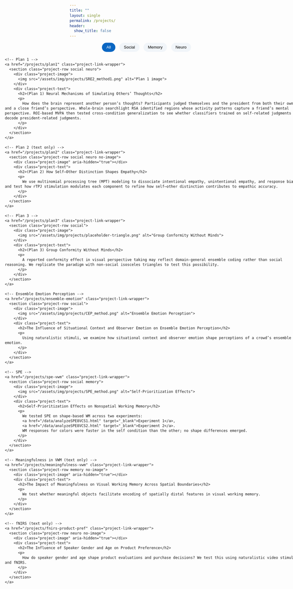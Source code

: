 ```yaml
---
title: ""
layout: single
permalink: /projects/
header:
  show_title: false
---
```


<!-- ====== Filters ====== -->
<div class="project-filters">
  <button class="filter-button active" onclick="filterSelection('all', this)">All</button>
  <button class="filter-button" onclick="filterSelection('social', this)">Social</button>
  <button class="filter-button" onclick="filterSelection('memory', this)">Memory</button>
  <button class="filter-button" onclick="filterSelection('neuro', this)">Neuro</button>
</div>

<!-- ====== FULL-BLEED OUTER + CENTERED INNER with small gutters ====== -->
<div class="projects-outer">
  <div class="projects"><!-- centered inner -->

    <!-- Plan 1 -->
    <a href="/projects/plan1" class="project-link-wrapper">
      <section class="project-row social neuro">
        <div class="project-image">
          <img src="/assets/img/projects/SRE2_method1.png" alt="Plan 1 image">
        </div>
        <div class="project-text">
          <h2>(Plan 1) Neural Mechanisms of Simulating Others’ Thoughts</h2>
          <p>
            How does the brain represent another person’s thoughts? Participants judged themselves and the president from both their own and a close friend’s perspective. Whole-brain searchlight RSA identified regions whose activity patterns capture a friend’s mental perspective. ROI-based MVPA then tested cross-condition generalization to see whether classifiers trained on self-related judgments decode president-related judgments.
          </p>
        </div>
      </section>
    </a>

    <!-- Plan 2 (text only) -->
    <a href="/projects/plan2" class="project-link-wrapper">
      <section class="project-row social neuro no-image">
        <div class="project-image" aria-hidden="true"></div>
        <div class="project-text">
          <h2>(Plan 2) How Self–Other Distinction Shapes Empathy</h2>
          <p>
            We use multinomial processing tree (MPT) modeling to dissociate intentional empathy, unintentional empathy, and response bias, and test how rTPJ stimulation modulates each component to refine how self–other distinction contributes to empathic accuracy.
          </p>
        </div>
      </section>
    </a>

    <!-- Plan 3 -->
    <a href="/projects/plan3" class="project-link-wrapper">
      <section class="project-row social">
        <div class="project-image">
          <img src="/assets/img/projects/placeholder-triangle.png" alt="Group Conformity Without Minds">
        </div>
        <div class="project-text">
          <h2>(Plan 3) Group Conformity Without Minds</h2>
          <p>
            A reported conformity effect in visual perspective taking may reflect domain-general ensemble coding rather than social reasoning. We replicate the paradigm with non-social isosceles triangles to test this possibility.
          </p>
        </div>
      </section>
    </a>

    <!-- Ensemble Emotion Perception -->
    <a href="/projects/ensemble-emotion" class="project-link-wrapper">
      <section class="project-row social">
        <div class="project-image">
          <img src="/assets/img/projects/CEP_method.png" alt="Ensemble Emotion Perception">
        </div>
        <div class="project-text">
          <h2>The Influence of Situational Context and Observer Emotion on Ensemble Emotion Perception</h2>
          <p>
            Using naturalistic stimuli, we examine how situational context and observer emotion shape perceptions of a crowd’s ensemble emotion.
          </p>
        </div>
      </section>
    </a>

    <!-- SPE -->
    <a href="/projects/spe-vwm" class="project-link-wrapper">
      <section class="project-row social memory">
        <div class="project-image">
          <img src="/assets/img/projects/SPE_method.png" alt="Self-Prioritization Effects">
        </div>
        <div class="project-text">
          <h2>Self-Prioritization Effects on Nonspatial Working Memory</h2>
          <p>
            We tested SPE on shape-based WM across two experiments:
            <a href="/data/analyzeSPE8VCS1.html" target="_blank">Experiment 1</a>,
            <a href="/data/analyzeSPE8VCS2.html" target="_blank">Experiment 2</a>.
            WM responses for colors were faster in the self condition than the other; no shape differences emerged.
          </p>
        </div>
      </section>
    </a>

    <!-- Meaningfulness in VWM (text only) -->
    <a href="/projects/meaningfulness-vwm" class="project-link-wrapper">
      <section class="project-row memory no-image">
        <div class="project-image" aria-hidden="true"></div>
        <div class="project-text">
          <h2>The Impact of Meaningfulness on Visual Working Memory Across Spatial Boundaries</h2>
          <p>
            We test whether meaningful objects facilitate encoding of spatially distal features in visual working memory.
          </p>
        </div>
      </section>
    </a>

    <!-- fNIRS (text only) -->
    <a href="/projects/fnirs-product-pref" class="project-link-wrapper">
      <section class="project-row neuro no-image">
        <div class="project-image" aria-hidden="true"></div>
        <div class="project-text">
          <h2>The Influence of Speaker Gender and Age on Product Preference</h2>
          <p>
            How do speaker gender and age shape product evaluations and purchase decisions? We test this using naturalistic video stimuli and fNIRS.
          </p>
        </div>
      </section>
    </a>

  </div>
</div>

<!-- ====== Filter logic ====== -->
<script>
function filterSelection(category, btn) {
  const rows = document.querySelectorAll('.project-row');
  rows.forEach(row => {
    const show = (category === 'all') || row.classList.contains(category);
    row.parentElement.style.display = show ? '' : 'none'; // hide <a> wrapper
  });
  document.querySelectorAll('.filter-button').forEach(b => b.classList.remove('active'));
  if (btn) btn.classList.add('active');
}
filterSelection('all', document.querySelector('.filter-button'));
</script>

<style>
/* ========= Filters ========= */
.project-filters{
  text-align:center;
  margin: .25rem 0 1rem;
}
.filter-button{
  padding:.45rem .9rem;
  margin:0 .3rem;
  background:#f1f5f9;
  border:0;
  border-radius:999px;
  cursor:pointer;
  font-weight:500;
  transition:background .2s;
}
.filter-button:hover{ background:#e6edf5; }
.filter-button.active{ background:#0a66c2; color:#fff; }

/* ========= Full-bleed escape (outer), centered inner with small gutters ========= */
.projects-outer{
  width:100vw;
  margin-left:calc(50% - 50vw);
  margin-right:calc(50% - 50vw);
}
.projects{
  width:100%;
  max-width:1400px;    /* 전체 최대 폭 */
  margin:0 auto;       /* 가운데 정렬 */
  padding:0 2rem;      /* 양 끝에 '조금' 여백 */
}

/* ========= Clickable wrapper ========= */
.project-link-wrapper{
  display:block;
  text-decoration:none;
  color:inherit;
}
.project-link-wrapper:hover .project-row{
  background:#f9fafb;
}

/* ========= Grid: 이미지 39% / 텍스트 61%, 위쪽 정렬 ========= */
.project-row{
  display:grid;
  grid-template-columns:minmax(0,39%) minmax(0,61%);
  align-items:start;
  gap:1.75rem;
  padding:1.25rem 0 2rem;
  transition:background .2s ease;
}
.project-row + .project-row{ border-top:1px solid #e9edf3; }

/* ========= 이미지: 비율 유지, 잘림 없음 ========= */
.project-image{ display:flex; align-items:flex-start; justify-content:center; }
.project-image img{
  width:100%;
  height:auto;            /* 원본 비율 유지 */
  object-fit:contain;     /* 잘리지 않게 */
  max-height:420px;       /* 통일된 최대 높이 (원하면 360~480으로 조절) */
  border-radius:6px;
}

/* ========= 텍스트 ========= */
.project-text{ display:flex; flex-direction:column; justify-content:flex-start; }
.project-text h2{
  margin:0 0 .4rem;
  font-weight:600;
  font-size:clamp(1rem, 0.55vw + 0.95rem, 1.28rem); /* 제목 살짝 작게 */
  line-height:1.25;
  letter-spacing:-0.01em;
  color:#0f172a;
}
.project-text p{
  margin:0;
  max-width:60ch;         /* 가독성 좋은 줄길이 */
  line-height:1.85;
  font-size:clamp(.98rem, 0.35vw + .9rem, 1.08rem);
  color:#374151;
}
.project-text a{ color:#0a6cff; text-decoration:underline; }

/* ========= 모바일 ========= */
@media (max-width: 960px){
  .projects{ padding:0 1rem; }
  .project-row{ grid-template-columns:1fr; gap:1rem; }
  .project-image img{ max-height:280px; }
  .project-text p{ max-width:65ch; }
}

/* ========= (선택) 다크 모드 대비 ========= */
@media (prefers-color-scheme: dark){
  .project-row + .project-row{ border-top:1px solid #2a2f3a; }
  .project-link-wrapper:hover .project-row{ background:#161a22; }
  .project-text h2{ color:#e5e7eb; }
  .project-text p{ color:#cbd5e1; }
  .filter-button{ background:#1f2937; color:#e5e7eb; }
  .filter-button.active{ background:#2563eb; color:#fff; }
}
</style>
